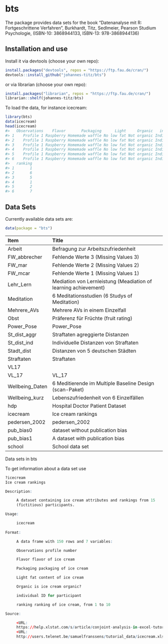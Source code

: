 
<!-- README.md is generated from README.Rmd. Please edit that file -->
<!-- ANLEITUNG FÜR MARKUS UND PETER -->
<!-- Zwei Schritte: -->
<!-- 1. In der Datei data-raw/DATASET.R Kommandos für das Holen der Daten ausführen. Am Ende über den Befehl usethis::use_data(...) Daten im Paket zur Verfügung stellen. Ich hab meine Dateien auch als csv gespeichert, sodass man sie gebündelt hat. -->
<!-- 2. In der Datei R/data.R Datensatz dokumentieren -->
<!-- Daten sind dann am Ende im bts Paket (momentan auf github), Installation beispielsweise über devtools::install_github("johannes-titz/bts") -->
<!-- Aufruf der Daten über data(...) nachdem bts geladen ist. Siehe auch die folgende Anleitung.-->

# bts

The package provides data sets for the book “Datenanalyse mit R:
Fortgeschrittene Verfahren”, Burkhardt, Titz, Sedlmeier, Pearson Studium
Psychologie, (ISBN-10: 3868944133, ISBN-13: 978-3868944136)

## Installation and use

Install it via devtools (choose your own repo):

``` r
install.packages("devtools", repos = "https://ftp.fau.de/cran/")
devtools::install_github("johannes-titz/bts")
```

or via librarian (choose your own repo):

``` r
install.packages("librarian", repos = "https://ftp.fau.de/cran/")
librarian::shelf(johannes-titz/bts)
```

To load the data, for instance icecream:

``` r
library(bts)
data(icecream)
head(icecream)
#>   Observations    Flavor       Packaging      Light     Organic   individual
#> 1    Profile 1 Raspberry Homemade waffle No low fat Not organic Individual 1
#> 2    Profile 1 Raspberry Homemade waffle No low fat Not organic Individual 2
#> 3    Profile 1 Raspberry Homemade waffle No low fat Not organic Individual 3
#> 4    Profile 1 Raspberry Homemade waffle No low fat Not organic Individual 4
#> 5    Profile 1 Raspberry Homemade waffle No low fat Not organic Individual 5
#> 6    Profile 1 Raspberry Homemade waffle No low fat Not organic Individual 6
#>   ranking
#> 1       1
#> 2       6
#> 3       5
#> 4       1
#> 5       2
#> 6       7
```

## Data Sets

Currently available data sets are:

``` r
data(package = "bts")
```

| Item            | Title                                                           |
|:----------------|:----------------------------------------------------------------|
| Arbeit          | Befragung zur Arbeitszufriedenheit                              |
| FW_abbrecher    | Fehlende Werte 3 (Missing Values 3)                             |
| FW_mar          | Fehlende Werte 2 (Missing Values 2)                             |
| FW_mcar         | Fehlende Werte 1 (Missing Values 1)                             |
| Lehr_Lern       | Mediation von Lernleistung (Meadiation of learning achievement) |
| Meditation      | 6 Meditationsstudien (6 Studys of Meditation)                   |
| Mehrere_AVs     | Mehrere AVs in einem Einzelfall                                 |
| Obst            | Präferenz für Früchte (fruit rating)                            |
| Power_Pose      | Power_Pose                                                      |
| St_dist_aggr    | Straftaten agreggierte Distanzen                                |
| St_dist_ind     | Individuelle Distanzen von Straftaten                           |
| Stadt_dist      | Distanzen von 5 deutschen Städten                               |
| Straftaten      | Straftaten                                                      |
| VL17            |                                                                 |
| VL_17           | VL_17                                                           |
| Wellbeing_Daten | 6 Meditierende im Multiple Baseline Design (scan-Paket)         |
| Wellbeing_kurz  | Lebenszufriedenheit von 6 Einzelfällen                          |
| hdp             | Hospital Doctor Patient Dataset                                 |
| icecream        | Ice cream rankings                                              |
| pedersen_2002   | pedersen_2002                                                   |
| pub_bias0       | dataset without publication bias                                |
| pub_bias1       | A dataset with publication bias                                 |
| school          | School data set                                                 |

Data sets in bts

To get information about a data set use

``` r
?icecream
Ice cream rankings

Description:

     A dataset containing ice cream attributes and rankings from 15
     (fictitious) participants.

Usage:

     icecream
     
Format:

     A data frame with 150 rows and 7 variables:

     Observations profile number

     Flavor flavor of ice cream

     Packaging packaging of ice cream

     Light fat content of ice cream

     Organic is ice cream organic?

     individual ID for participant

     ranking ranking of ice cream, from 1 to 10

Source:

     <URL:
     https://help.xlstat.com/s/article/conjoint-analysis-in-excel-tutorial-new?language=en_US>
     <URL:
     http://users.telenet.be/samuelfranssens/tutorial_data/icecream.xlsx>
```
